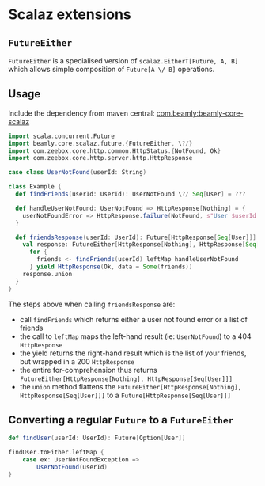 Scalaz extensions
=================

`FutureEither`
--------------
`FutureEither` is a specialised version of `scalaz.EitherT[Future, A, B]` which allows simple composition of
`Future[A \/ B]` operations.

Usage
-----
Include the dependency from maven central: <a href="http://search.maven.org/#search%7Cga%7C1%7Cg%3A%20%22com.beamly%22%20beamly-core-scalaz" title="com.beamly:beamly-core-scalaz">com.beamly:beamly-core-scalaz</a>
```scala
import scala.concurrent.Future
import beamly.core.scalaz.future.{FutureEither, \?/}
import com.zeebox.core.http.common.HttpStatus.{NotFound, Ok}
import com.zeebox.core.http.server.http.HttpResponse

case class UserNotFound(userId: String)

class Example {
  def findFriends(userId: UserId): UserNotFound \?/ Seq[User] = ???

  def handleUserNotFound: UserNotFound => HttpResponse[Nothing] = {
    userNotFoundError => HttpResponse.failure(NotFound, s"User $userId not found")
  }

  def friendsResponse(userId: UserId): Future[HttpResponse[Seq[User]]] = {
    val response: FutureEither[HttpResponse[Nothing], HttpResponse[Seq[User]]] =
      for {
        friends <- findFriends(userId) leftMap handleUserNotFound
      } yield HttpResponse(Ok, data = Some(friends))
    response.union
  }
}
```
The steps above when calling `friendsResponse` are:
* call `findFriends` which returns either a user not found error or a list of friends
* the call to `leftMap` maps the left-hand result (ie: `UserNotFound`) to a 404 `HttpResponse`
* the yield returns the right-hand result which is the list of your friends, but wrapped in a 200 `HttpResponse`
* the entire for-comprehension thus returns `FutureEither[HttpResponse[Nothing], HttpResponse[Seq[User]]]`
* the `union` method flattens the `FutureEither[HttpResponse[Nothing], HttpResponse[Seq[User]]]` to a `Future[HttpResponse[Seq[User]]]`

Converting a regular `Future` to a `FutureEither`
-------------------------------------------------
```scala
def findUser(userId: UserId): Future[Option[User]]

findUser.toEither.leftMap {
    case ex: UserNotFoundException =>
        UserNotFound(userId)
}
```

